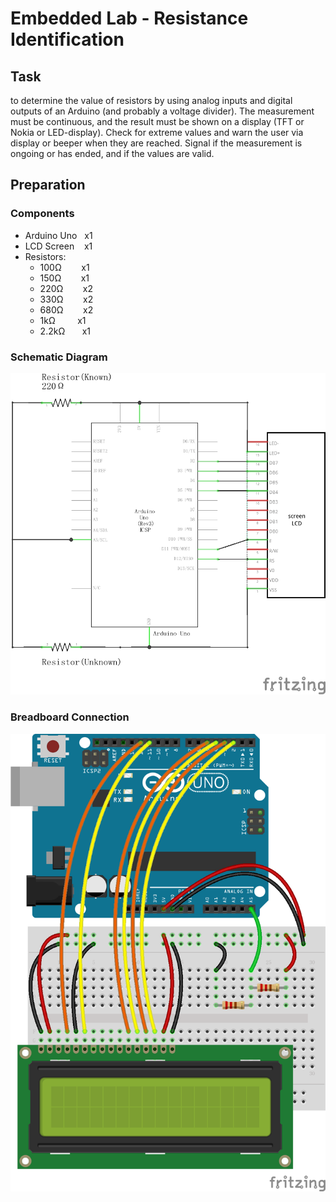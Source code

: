 # Embedded Lab - Resistance Identification

## Task
to determine the value of resistors by using analog inputs and digital outputs of an Arduino (and probably a voltage divider). The measurement must be continuous, and the result must be shown on a display (TFT or Nokia or LED-display). Check for extreme values and warn the user via display or beeper when they are reached. Signal if the measurement is ongoing or has ended, and if the values are valid.

## Preparation
### Components
- Arduino Uno   x1
- LCD Screen    x1
- Resistors:
  - 100Ω        x1
  - 150Ω        x1
  - 220Ω        x2
  - 330Ω        x2
  - 680Ω        x2
  - 1kΩ         x1
  - 2.2kΩ       x1

### Schematic Diagram
![schematic diagram](./lab_schematics.png)

### Breadboard Connection
![bb conn](./lab_bb.png)